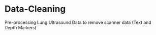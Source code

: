 # Data-Cleaning
Pre-processing Lung Ultrasound Data to remove scanner data (Text and Depth Markers)
